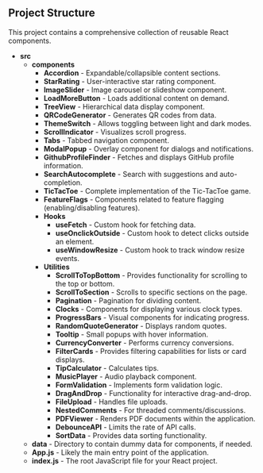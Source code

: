 ## Project Structure

This project contains a comprehensive collection of reusable React components.

- **src**
  - **components**
    - **Accordion** - Expandable/collapsible content sections.
    - **StarRating** - User-interactive star rating component.
    - **ImageSlider** - Image carousel or slideshow component.
    - **LoadMoreButton** - Loads additional content on demand.
    - **TreeView** - Hierarchical data display component.
    - **QRCodeGenerator** - Generates QR codes from data.
    - **ThemeSwitch** - Allows toggling between light and dark modes.
    - **ScrollIndicator** - Visualizes scroll progress.
    - **Tabs** - Tabbed navigation component.
    - **ModalPopup** - Overlay component for dialogs and notifications.
    - **GithubProfileFinder** - Fetches and displays GitHub profile information.
    - **SearchAutocomplete** - Search with suggestions and auto-completion.
    - **TicTacToe** - Complete implementation of the Tic-TacToe game.
    - **FeatureFlags** - Components related to feature flagging (enabling/disabling features).
    - **Hooks**
      - **useFetch** - Custom hook for fetching data.
      - **useOnclickOutside** - Custom hook to detect clicks outside an element.
      - **useWindowResize** - Custom hook to track window resize events.
    - **Utilities**
      - **ScrollToTopBottom** - Provides functionality for scrolling to the top or bottom.
      - **ScrollToSection** - Scrolls to specific sections on the page.
      - **Pagination** - Pagination for dividing content.
      - **Clocks** - Components for displaying various clock types.
      - **ProgressBars** - Visual components for indicating progress.
      - **RandomQuoteGenerator** - Displays random quotes.
      - **Tooltip** - Small popups with hover information.
      - **CurrencyConverter** - Performs currency conversions.
      - **FilterCards** - Provides filtering capabilities for lists or card displays.
      - **TipCalculator** - Calculates tips.
      - **MusicPlayer** - Audio playback component.
      - **FormValidation** - Implements form validation logic.
      - **DragAndDrop** - Functionality for interactive drag-and-drop.
      - **FileUpload** - Handles file uploads.
      - **NestedComments** - For threaded comments/discussions.
      - **PDFViewer** - Renders PDF documents within the application.
      - **DebounceAPI** - Limits the rate of API calls.
      - **SortData** - Provides data sorting functionality.
  - **data** - Directory to contain dummy data for components, if needed.
  - **App.js** - Likely the main entry point of the application.
  - **index.js** - The root JavaScript file for your React project.

